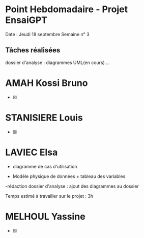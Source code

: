 # Point Hebdomadaire - Projet EnsaiGPT

Date : Jeudi 18 septembre 
Semaine n° 3

## Tâches réalisées
dossier d'analyse : diagrammes UML(en cours)
...
# AMAH Kossi Bruno
- [x]
# STANISIERE Louis
- [x]
# LAVIEC Elsa

- diagramme de cas d'utilisation
  
- Modèle physique de données + tableau des variables

-rédaction dossier d'analyse : ajout des diagrammes au dossier 

Temps estimé à travailler sur le projet : 3h 

# MELHOUL Yassine
- [x]
